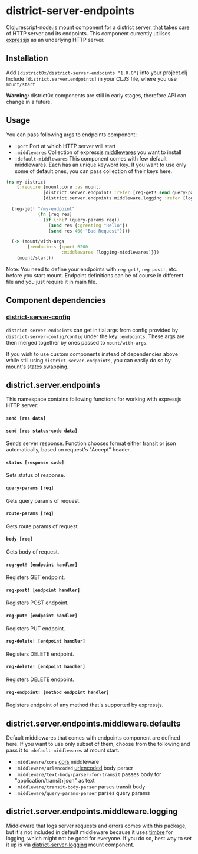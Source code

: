 # district-server-endpoints

Clojurescript-node.js [mount](https://github.com/tolitius/mount) component for a district server, that takes care of HTTP server and its endpoints. This component currently utilises [expressjs](https://expressjs.com/) as an underlying HTTP server.

## Installation
Add `[district0x/district-server-endpoints "1.0.0"]` into your project.clj  
Include `[district.server.endpoints]` in your CLJS file, where you use `mount/start`

**Warning:** district0x components are still in early stages, therefore API can change in a future.

## Usage
You can pass following args to endpoints component: 
* `:port` Port at which HTTP server will start
* `:middlewares` Collection of expressjs [middlewares](http://expressjs.com/en/guide/using-middleware.html) you want to install
* `:default-middlewares` This component comes with few default middlewares. Each has an unique keyword key. If you want to use only some of default ones, you can pass collection of their keys here. 


```clojure
(ns my-district
    (:require [mount.core :as mount]
              [district.server.endpoints :refer [reg-get! send query-params]]
              [district.server.endpoints.middleware.logging :refer [logging-middlewares]]))

  (reg-get! "/my-endpoint"
            (fn [req res]
              (if (:hi? (query-params req))
                (send res {:greeting "Hello"})
                (send res 400 "Bad Request"))))

  (-> (mount/with-args
        {:endpoints {:port 6200
                     :middlewares [logging-middlewares]}})
    (mount/start))
```
Note: You need to define your endpoints with `reg-get!`, `reg-post!`, etc. before you start mount. Endpoint definitions can be of course in different file and you just require it in main file.

## Component dependencies
### [district-server-config](https://github.com/district0x/district-server-config)
`district-server-endpoints` can get initial args from config provided by `district-server-config/config` under the key `:endpoints`. These args are then merged together by ones passed to `mount/with-args`.

If you wish to use custom components instead of dependencies above while still using `district-server-endpoints`, you can easily do so by [mount's states swapping](https://github.com/tolitius/mount#swapping-states-with-states).

## district.server.endpoints
This namespace contains following functions for working with expressjs HTTP server:

#### `send [res data]`
#### `send [res status-code data]`
Sends server response. Function chooses format either [transit](https://github.com/cognitect/transit-format) or json automatically, based on request's "Accept" header. 

#### `status [response code]`
Sets status of response.

#### `query-params [req]`
Gets query params of request.

#### `route-params [req]`
Gets route params of request.

#### `body [req]`
Gets body of request.

#### `reg-get! [endpoint handler]`
Registers GET endpoint.

#### `reg-post! [endpoint handler]`
Registers POST endpoint.

#### `reg-put! [endpoint handler]`
Registers PUT endpoint.

#### `reg-delete! [endpoint handler]`
Registers DELETE endpoint.

#### `reg-delete! [endpoint handler]`
Registers DELETE endpoint.

#### `reg-endpoint! [method endpoint handler]`
Registers endpoint of any method that's supported by expressjs.

## district.server.endpoints.middleware.defaults
Default middlewares that comes with endpoints component are defined here. If you want to use only subset of them, choose from the following and pass it to `:default-middlewares` at mount start.  
* `:middleware/cors` [cors](https://github.com/expressjs/cors) middleware  
* `:middleware/urlencoded` [urlencoded](https://github.com/expressjs/body-parser) body parser  
* `:middleware/text-body-parser-for-transit` passes body for "application/transit+json" as text  
* `:middleware/transit-body-parser` parses transit body  
* `:middleware/query-params-parser` parses query params  

## district.server.endpoints.middleware.logging
Middleware that logs server requests and errors comes with this package, but it's not included in default middleware because it uses [timbre](https://github.com/ptaoussanis/timbre) for logging, which might not be good for everyone. If you do so, best way to set it up is via [district-server-logging](https://github.com/district0x/district-server-logging) mount component.